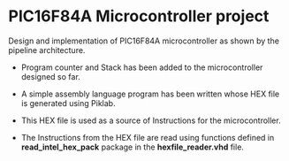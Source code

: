# PIC16F84A Microcontroller project
Design and implementation of PIC16F84A microcontroller as shown by the pipeline architecture.

* Program counter and Stack has been added to the microcontroller designed so far.

* A simple assembly language program has been written whose HEX file is generated using Piklab.

* This HEX file is used as a source of Instructions for the microcontroller.

* The Instructions from the HEX file are read using functions defined in **read_intel_hex_pack** package in the **hexfile_reader.vhd** file.

